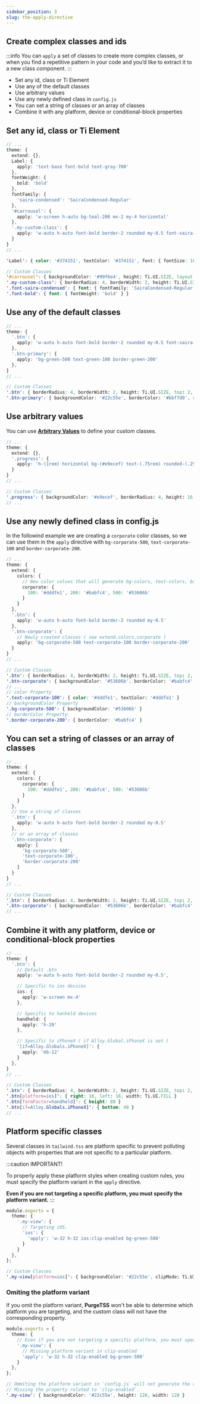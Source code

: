 ```yaml
---
sidebar_position: 3
slug: the-apply-directive
---
```


## Create complex classes and ids

:::info
You can `apply` a set of classes to create more complex classes, or when you find a repetitive pattern in your code and you’d like to extract it to a new class component.
:::

- Set any id, class or Ti Element
- Use any of the default classes
- Use arbitrary values
- Use any newly defined class in `config.js`
- You can set a string of classes or an array of classes
- Combine it with any platform, device or conditional-block properties

## Set any id, class or Ti Element

```typescript title="./purgetss/config.js"
// ...
theme: {
  extend: {},
  Label: {
    apply: 'text-base font-bold text-gray-700'
  },
  fontWeight: {
    bold: 'bold'
  },
  fontFamily: {
    'saira-condensed': 'SairaCondensed-Regular'
  },
  '#carrousel': {
    apply: 'w-screen h-auto bg-teal-200 mx-2 my-4 horizontal'
  },
  '.my-custom-class': {
    apply: 'w-auto h-auto font-bold border-2 rounded my-0.5 font-saira-condensed'
  }
}
// ...
```

```scss title="./purgetss/tailwind.tss"
'Label': { color: '#374151', textColor: '#374151', font: { fontSize: 16, fontWeight: 'bold' } }

// Custom Classes
'#carrousel': { backgroundColor: '#99f6e4', height: Ti.UI.SIZE, layout: 'horizontal', right: 8, left: 8, top: 16, bottom: 16, width: Ti.UI.FILL }
'.my-custom-class': { borderRadius: 4, borderWidth: 2, height: Ti.UI.SIZE, top: 2, bottom: 2, width: Ti.UI.SIZE, font: { fontFamily: 'SairaCondensed-Regular', fontWeight: 'bold' } }
'.font-saira-condensed': { font: { fontFamily: 'SairaCondensed-Regular' } }
'.font-bold': { font: { fontWeight: 'bold' } }
```

## Use any of the default classes

```typescript title="./purgetss/config.js"
// ...
theme: {
  '.btn': {
    apply: 'w-auto h-auto font-bold border-2 rounded my-0.5 font-saira-condensed'
  },
  '.btn-primary': {
    apply: 'bg-green-500 text-green-100 border-green-200'
  },
}
// ...
```

```scss title="./purgetss/tailwind.tss"
// Custom Classes
'.btn': { borderRadius: 4, borderWidth: 2, height: Ti.UI.SIZE, top: 2, bottom: 2, width: Ti.UI.SIZE, font: { fontWeight: 'bold' } }
'.btn-primary': { backgroundColor: '#22c55e', borderColor: '#bbf7d0', color: '#dcfce7', textColor: '#dcfce7' }
```

## Use arbitrary values
You can use [**Arbitrary Values**](arbitrary-values) to define your custom classes.


```typescript title="./purgetss/config.js"
// ...
theme: {
  extend: {},
  '.progress': {
    apply: 'h-(1rem) horizontal bg-(#e9ecef) text-(.75rem) rounded-(.25rem)'
  }
}
// ...
```

```scss title="./purgetss/tailwind.tss"
// Custom Classes
'.progress': { backgroundColor: '#e9ecef', borderRadius: 4, height: 16, layout: 'horizontal', font: { fontSize: 12 } }
// ...
```

## Use any newly defined class in config.js
In the followind example we are creating a `corporate` color classes, so we can use them in the `apply` directive with `bg-corporate-500`, `text-corporate-100` and `border-corporate-200`.

```typescript {5,15} title="./purgetss/config.js"
// ...
theme: {
  extend: {
    colors: {
      // New color values that will generate bg-colors, text-colors, border-colors classes.
      corporate: {
        100: '#dddfe1', 200: '#babfc4', 500: '#53606b'
      }
    }
  },
  '.btn': {
    apply: 'w-auto h-auto font-bold border-2 rounded my-0.5'
  },
  '.btn-corporate': {
    // Newly created classes ( see extend.colors.corporate )
    apply: 'bg-corporate-500 text-corporate-100 border-corporate-200'
  }
}
// ...
```

```scss title="./purgetss/tailwind.tss"
// Custom Classes
'.btn': { borderRadius: 4, borderWidth: 2, height: Ti.UI.SIZE, top: 2, bottom: 2, width: Ti.UI.SIZE, font: { fontWeight: 'bold' } }
'.btn-corporate': { backgroundColor: '#53606b', borderColor: '#babfc4', color: '#dddfe1', textColor: '#dddfe1' }
// ...
// color Property
'.text-corporate-100': { color: '#dddfe1', textColor: '#dddfe1' }
// backgroundColor Property
'.bg-corporate-500': { backgroundColor: '#53606b' }
// borderColor Property
'.border-corporate-200': { borderColor: '#babfc4' }
```

## You can set a string of classes or an array of classes

```typescript {10,14} title="./purgetss/config.js"
// ...
theme: {
  extend: {
    colors: {
      corporate: {
        100: '#dddfe1', 200: '#babfc4', 500: '#53606b'
      }
    }
  },
  // Use a string of classes
  '.btn': {
    apply: 'w-auto h-auto font-bold border-2 rounded my-0.5'
  },
  // or an array of classes
  '.btn-corporate': {
    apply: [
      'bg-corporate-500',
      'text-corporate-100',
      'border-corporate-200'
    ]
  }
}
// ...
```

```scss title="./purgetss/tailwind.tss"
// Custom Classes
'.btn': { borderRadius: 4, borderWidth: 2, height: Ti.UI.SIZE, top: 2, bottom: 2, width: Ti.UI.SIZE, font: { fontWeight: 'bold' } }
'.btn-corporate': { backgroundColor: '#53606b', borderColor: '#babfc4', color: '#dddfe1', textColor: '#dddfe1' }
// ...
```

## Combine it with any platform, device or conditional-block properties

```typescript title="./purgetss/config.js"
// ...
theme: {
  '.btn': {
    // Default .btn
    apply: 'w-auto h-auto font-bold border-2 rounded my-0.5',

    // Specific to ios devices
    ios: {
      apply: 'w-screen mx-4'
    },

    // Specific to hanheld devices
    handheld: {
      apply: 'h-20'
    },

    // Specific to iPhoneX ( if Alloy.Global.iPhoneX is set )
    '[if=Alloy.Globals.iPhoneX]': {
      apply: 'mb-12'
    }
  },
}
// ...
```

```scss title="./purgetss/tailwind.tss"
// Custom Classes
'.btn': { borderRadius: 4, borderWidth: 2, height: Ti.UI.SIZE, top: 2, bottom: 2, width: Ti.UI.SIZE, font: { fontWeight: 'bold' } }
'.btn[platform=ios]': { right: 16, left: 16, width: Ti.UI.FILL }
'.btn[formFactor=handheld]': { height: 80 }
'.btn[if=Alloy.Globals.iPhoneX]': { bottom: 48 }
// ...
```

## Platform specific classes
Several classes in `tailwind.tss` are platform specific to prevent polluting objects with properties that are not specific to a particular platform.

:::caution IMPORTANT!

To properly apply these platform styles when creating custom rules, you must specify the platform variant in the `apply` directive.

**Even if you are not targeting a specific platform, you must specify the platform variant.**
:::

```typescript {15} title="./purgetss/config.js"
module.exports = {
  theme: {
    '.my-view': {
      // Targeting iOS.
      'ios': {
        'apply': 'w-32 h-32 ios:clip-enabled bg-green-500'
      }
    }
  },
};
```

```scss title="./purgetss/tailwind.tss"
// Custom Classes
'.my-view[platform=ios]': { backgroundColor: '#22c55e', clipMode: Ti.UI.iOS.CLIP_MODE_ENABLED, height: 128, width: 128 }
```

### Omiting the platform variant
If you omit the platform variant, **PurgeTSS** won't be able to determine which platform you are targeting, and the custom class will not have the corresponding property.

```typescript {5} title="./purgetss/config.js"
module.exports = {
  theme: {
    // Even if you are not targeting a specific platform, you must specify the platform variant
    '.my-view': {
      // Missing platform variant in clip-enabled
      'apply': 'w-32 h-32 clip-enabled bg-green-500'
    }
  },
};
```

```scss title="./purgetss/tailwind.tss"
// Ommiting the platform variant in `config.js` will not generate the corresponding property.
// Missing the property related to `clip-enabled`.
'.my-view': { backgroundColor: '#22c55e', height: 128, width: 128 }
```
